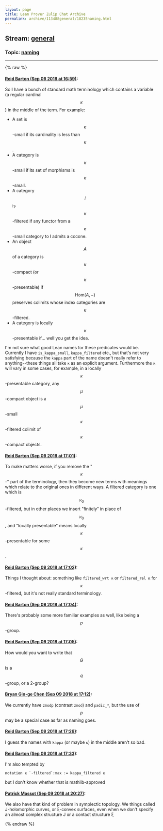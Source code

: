 ```yaml
---
layout: page
title: Lean Prover Zulip Chat Archive 
permalink: archive/113488general/18235naming.html
---
```


## Stream: [general](index.html)
### Topic: [naming](18235naming.html)

---


{% raw %}
#### [ Reid Barton (Sep 09 2018 at 16:59)](https://leanprover.zulipchat.com/#narrow/stream/113488-general/topic/naming/near/133613270):
So I have a bunch of standard math terminology which contains a variable (a regular cardinal $$\kappa$$) in the middle of the term. For example:
* A set is $$\kappa$$-small if its cardinality is less than $$\kappa$$.
* A category is $$\kappa$$-small if its set of morphisms is $$\kappa$$-small.
* A category $$I$$ is $$\kappa$$-filtered if any functor from a $$\kappa$$-small category to I admits a cocone.
* An object $$A$$ of a category is $$\kappa$$-compact (or $$\kappa$$-presentable) if $$\mathrm{Hom}(A, -)$$ preserves colimits whose index categories are $$\kappa$$-filtered.
* A category is locally $$\kappa$$-presentable if... well you get the idea.

I'm not sure what good Lean names for these predicates would be. Currently I have `is_kappa_small`, `kappa_filtered` etc., but that's not very satisfying because the `kappa` part of the name doesn't really refer to anything--these things all take `κ` as an explicit argument. Furthermore the `κ` will vary in some cases, for example, in a locally $$\kappa$$-presentable category, any $$\mu$$-compact object is a $$\mu$$-small $$\kappa$$-filtered colimit of $$\kappa$$-compact objects.

#### [ Reid Barton (Sep 09 2018 at 17:01)](https://leanprover.zulipchat.com/#narrow/stream/113488-general/topic/naming/near/133613343):
To make matters worse, if you remove the "$$\kappa$$-" part of the terminology, then they become new terms with meanings which relate to the original ones in different ways. A filtered category is one which is $$\aleph_0$$-filtered, but in other places we insert "finitely" in place of $$\aleph_0$$, and "locally presentable" means locally $$\kappa$$-presentable for some $$\kappa$$.

#### [ Reid Barton (Sep 09 2018 at 17:02)](https://leanprover.zulipchat.com/#narrow/stream/113488-general/topic/naming/near/133613436):
Things I thought about: something like `filtered_wrt κ` or `filtered_rel κ` for $$\kappa$$-filtered, but it's not really standard terminology.

#### [ Reid Barton (Sep 09 2018 at 17:04)](https://leanprover.zulipchat.com/#narrow/stream/113488-general/topic/naming/near/133613472):
There's probably some more familiar examples as well, like being a $$p$$-group.

#### [ Reid Barton (Sep 09 2018 at 17:05)](https://leanprover.zulipchat.com/#narrow/stream/113488-general/topic/naming/near/133613548):
How would you want to write that $$G$$ is a $$q$$-group, or a 2-group?

#### [ Bryan Gin-ge Chen (Sep 09 2018 at 17:12)](https://leanprover.zulipchat.com/#narrow/stream/113488-general/topic/naming/near/133613887):
We currently have `zmodp` (contrast `zmod`) and `padic_*`, but the use of $$p$$ may be a special case as far as naming goes.

#### [ Reid Barton (Sep 09 2018 at 17:26)](https://leanprover.zulipchat.com/#narrow/stream/113488-general/topic/naming/near/133614434):
I guess the names with `kappa` (or maybe `κ`) in the middle aren't so bad.

#### [ Reid Barton (Sep 09 2018 at 17:33)](https://leanprover.zulipchat.com/#narrow/stream/113488-general/topic/naming/near/133614776):
I'm also tempted by
```lean
notation κ `-filtered`:max := kappa_filtered κ
```
but I don't know whether that is mathlib-approved

#### [ Patrick Massot (Sep 09 2018 at 20:27)](https://leanprover.zulipchat.com/#narrow/stream/113488-general/topic/naming/near/133620266):
We also have that kind of problem in symplectic topology. We things called J-holomorphic curves, or ξ-convex surfaces, even when we don't specify an almost complex structure J or a contact structure ξ


{% endraw %}
